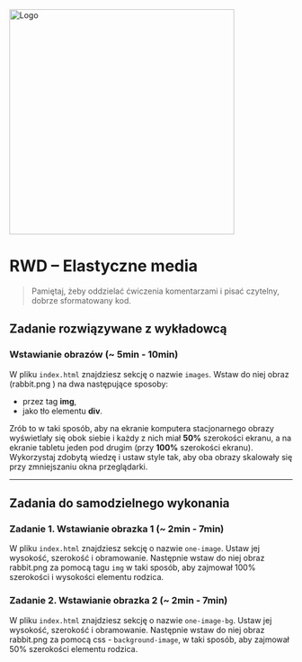 <img alt="Logo" src="http://coderslab.pl/svg/logo-coderslab.svg" width="400">

# RWD &ndash; Elastyczne media

> Pamiętaj, żeby oddzielać ćwiczenia komentarzami i pisać czytelny, dobrze sformatowany kod.

## Zadanie rozwiązywane z wykładowcą

### Wstawianie obrazów (~ 5min - 10min)

W pliku `index.html` znajdziesz sekcję o nazwie `images`. Wstaw do niej obraz (rabbit.png ) na dwa następujące sposoby:
* przez tag **img**,
* jako tło elementu **div**.

Zrób to w taki sposób, aby na ekranie komputera stacjonarnego obrazy wyświetlały się obok siebie i każdy z nich miał **50%** szerokości ekranu, a na ekranie tabletu jeden pod drugim (przy **100%** szerokości ekranu).
Wykorzystaj zdobytą wiedzę i ustaw style tak, aby oba obrazy skalowały się przy zmniejszaniu okna przeglądarki.

-------------------------------------------------------------------------------

## Zadania do samodzielnego wykonania

### Zadanie 1. Wstawianie obrazka 1 (~ 2min - 7min)

W pliku `index.html` znajdziesz sekcję o nazwie `one-image`. Ustaw jej wysokość, szerokość i obramowanie. Następnie wstaw do niej obraz rabbit.png za pomocą tagu `img` w taki sposób, aby zajmował 100% szerokości i wysokości elementu rodzica.

### Zadanie 2. Wstawianie obrazka 2 (~ 2min - 7min)

W pliku `index.html` znajdziesz sekcję o nazwie `one-image-bg`. Ustaw jej wysokość, szerokość i obramowanie. Następnie wstaw do niej obraz rabbit.png za pomocą css - `background-image`, w taki sposób, aby zajmował 50% szerokości elementu rodzica.
